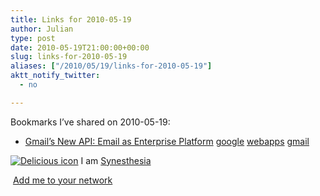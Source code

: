 ```yaml
---
title: Links for 2010-05-19
author: Julian
type: post
date: 2010-05-19T21:00:00+00:00
slug: links-for-2010-05-19 
aliases: ["/2010/05/19/links-for-2010-05-19"]
aktt_notify_twitter:
  - no

---
```

Bookmarks I&#8217;ve shared on 2010-05-19:

  * [Gmail&#8217;s New API: Email as Enterprise Platform][1] 
    [google][2] [webapps][3] [gmail][4] </li> </ul> 
    
    <p class="deliciouslink">
      <a href="https://del.icio.us/synesthesia" title="See all my bookmarks on del.icio.us"><img src="https://www.synesthesia.co.uk/images/deliciousicon.jpg" alt="Delicious icon" /></a>&nbsp;I am <a href="https://del.icio.us/synesthesia" title="See all my bookmarks on del.icio.us">Synesthesia</a>
    </p>
    
    <p class="deliciouslink">
      <a href="https://del.icio.us/network?add=synesthesia" title="Add me to your del.icio.us network"><img src="https://www.synesthesia.co.uk/images/add.gif" alt="" /></a>&nbsp;<a href="https://del.icio.us/network?add=synesthesia" title="Add me to your del.icio.us network">Add me to your network</a>
    </p>

 [1]: https://www.readwriteweb.com/enterprise/2010/05/gmail-as-platform-for-enterpri.php?utm_source=feedburner&utm_medium=feed&utm_campaign=Feed:+readwriteweb+(ReadWriteWeb)
 [2]: https://delicious.com/synesthesia/google
 [3]: https://delicious.com/synesthesia/webapps
 [4]: https://delicious.com/synesthesia/gmail